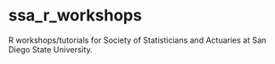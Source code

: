 # ssa_r_workshops
R workshops/tutorials for Society of Statisticians and Actuaries at San Diego State University.
